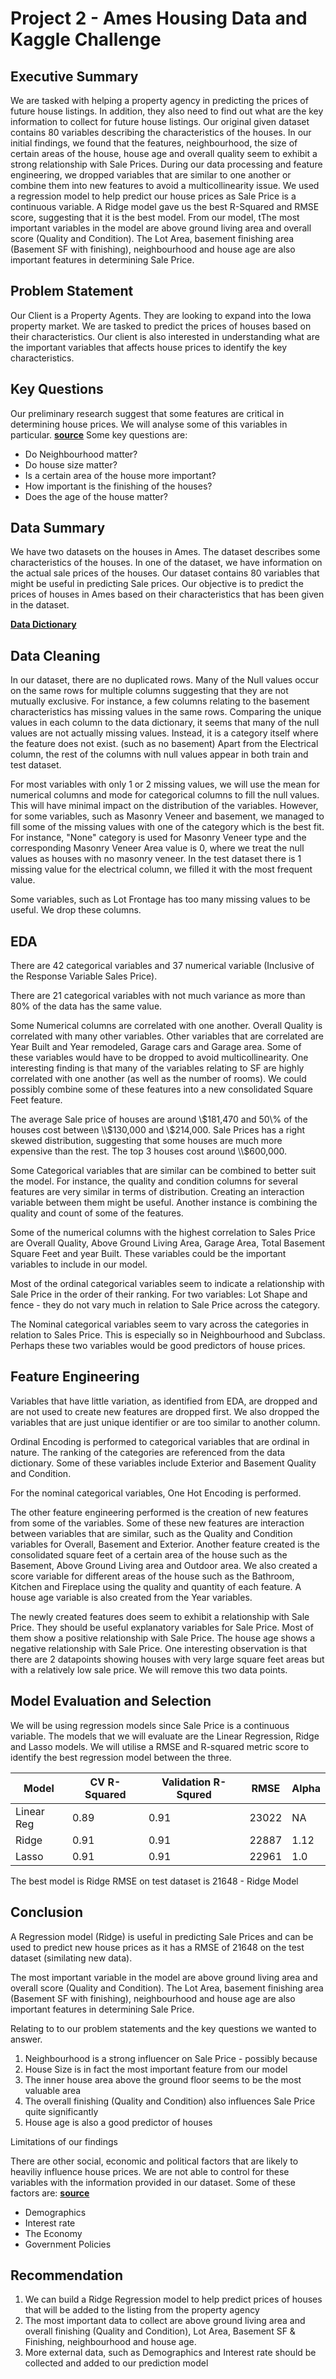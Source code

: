 # Project 2 - Ames Housing Data and Kaggle Challenge

## Executive Summary

We are tasked with helping a property agency in predicting the prices of future house 
listings. In addition, they also need to find out what are the key information to 
collect for future house listings. Our original given dataset contains 80 variables 
describing the characteristics of the houses. In our initial findings, we found that 
the features, neighbourhood, the size of certain areas of the house, house age and 
overall quality seem to exhibit a strong relationship with Sale Prices. During our data 
processing and feature engineering, we dropped variables that are similar to one another 
or combine them into new features to avoid a multicollinearity issue. We used a 
regression model to help predict our house prices as Sale Price is a continuous 
variable. A Ridge model gave us the best R-Squared and RMSE score, suggesting that it 
is the best model. From our model, tThe most important variables in the model are above 
ground living area and overall score (Quality and Condition). The Lot Area, basement 
finishing area (Basement SF with finishing), neighbourhood and house age are also 
important features in determining Sale Price. 

## Problem Statement

Our Client is a Property Agents. They are looking to expand into the Iowa property market. We are tasked to
predict the prices of houses based on their characteristics. Our client is also interested in understanding
what are the important variables that affects house prices to identify the key characteristics.

## Key Questions
Our preliminary research suggest that some features are critical in determining house
prices. We will analyse some of this variables in particular. 
[**source**](https://www.opendoor.com/w/blog/factors-that-influence-home-value)
Some key questions are:
- Do Neighbourhood matter?
- Do house size matter?
- Is a certain area of the house more important?
- How important is the finishing of the houses?
- Does the age of the house matter?

## Data Summary

We have two datasets on the houses in Ames. The dataset describes some characteristics of the houses. In one of the dataset, we have information on the actual sale prices of the houses. Our dataset contains 80 variables that might be useful in predicting Sale prices. Our objective is to predict the prices of houses in Ames based on their characteristics that has been given in the dataset.

[**Data Dictionary**](http://jse.amstat.org/v19n3/decock/DataDocumentation.txt)


## Data Cleaning

In our dataset, there are no duplicated rows. Many of the Null values occur on the same rows for multiple columns suggesting that they are not mutually exclusive. For
instance, a few columns relating to the basement characteristics has missing values in the same rows. Comparing the unique values in each column to the data dictionary,
it seems that many of the null values are not actually missing values. Instead, it is a category itself where the feature does not exist. (such as no basement)
Apart from the Electrical column, the rest of the columns with null values appear in both train and test dataset.

For most variables with only 1 or 2 missing values, we will use the mean for numerical columns and mode for categorical columns to fill the 
null values. This will have minimal impact on the distribution of the variables. However, for some variables, such as Masonry Veneer and basement,
we managed to fill some of the missing values with one of the category which is the best fit. For instance, "None" category is used for Masonry Veneer type
and the corresponding Masonry Veneer Area value is 0, where we treat the null values as houses with no masonry veneer.
In the test dataset there is 1 missing value for the electrical column, we filled it with the most frequent value.

Some variables, such as Lot Frontage has too many missing values to be useful. We drop these columns.

## EDA

There are 42 categorical variables and 37 numerical variable (Inclusive of the Response Variable Sales Price). 

There are 21 categorical variables with not much variance as more than 80% of the data has the same value.

Some Numerical columns are correlated with one another. Overall Quality is correlated with many other variables. Other variables that are correlated are
Year Built and Year remodeled, Garage cars and Garage area. Some of these variables would have to be dropped to avoid multicollinearity. One interesting 
finding is that many of the variables relating to SF are highly correlated with one another (as well as the number of rooms). We could possibly combine
some of these features into a new consolidated Square Feet feature.

The average Sale price of houses are around \\$181,470 and 50\% of the houses cost between \\$130,000 and \\$214,000. Sale Prices has a right skewed distribution, suggesting
that some houses are much more expensive than the rest. The top 3 houses cost around \\$600,000.

Some Categorical variables that are similar can be combined to better suit the model. For instance, the quality and condition columns for several features
are very similar in terms of distribution. Creating an interaction variable between them might be useful. Another instance is combining the quality and 
count of some of the features.

Some of the numerical columns with the highest correlation to Sales Price are Overall Quality, Above Ground Living Area, Garage Area, Total Basement Square Feet 
and year Built. These variables could be the important variables to include in our model.

Most of the ordinal categorical variables seem to indicate a relationship with Sale Price in the order of their ranking. 
For two variables: Lot Shape and fence - they do not vary much in relation to Sale Price across the category.

The Nominal categorical variables seem to vary across the categories in relation to Sales Price. This is especially so in Neighbourhood and Subclass.
Perhaps these two variables would be good predictors of house prices.


## Feature Engineering

Variables that have little variation, as identified from EDA, are dropped and are not used to create new features are dropped first. We also dropped the
variables that are just unique identifier or are too similar to another column.

Ordinal Encoding is performed to categorical variables that are ordinal in nature. The ranking of the categories are referenced from the data
dictionary. Some of these variables include Exterior and Basement Quality and Condition. 

For the nominal categorical variables, One Hot Encoding is performed. 

The other feature engineering performed is the creation of new features from some of the variables. Some of these new features are interaction
between variables that are similar, such as the Quality and Condition variables for Overall, Basement and Exterior. Another feature created is the 
consolidated square feet of a certain area of the house such as the Basement, Above Ground Living area and Outdoor area. We also created a score variable
for different areas of the house such as the Bathroom, Kitchen and Fireplace using the quality and quantity of each feature. A house age variable is also
created from the Year variables.

The newly created features does seem to exhibit a relationship with Sale Price. They should be useful explanatory variables for Sale Price. Most of them 
show a positive relationship with Sale Price. The house age shows a negative relationship with Sale Price. One interesting observation is that there 
are 2 datapoints showing houses with very large square feet areas but with a relatively low sale price. We will remove this two data points.


## Model Evaluation and Selection

We will be using regression models since Sale Price is a continuous variable. The models that we will evaluate are the Linear Regression, Ridge and Lasso models. We will utilise a RMSE and R-squared metric score to identify the best regression model between the three.

|Model|CV R-Squared|Validation R-Squred|RMSE|Alpha|
|---|---|---|---|---|
|Linear Reg|0.89|0.91|23022|NA
|Ridge|0.91|0.91|22887|1.12
|Lasso|0.91|0.91|22961|1.0

The best model is Ridge
RMSE on test dataset is 21648 - Ridge Model

## Conclusion

A Regression model (Ridge) is useful in predicting Sale Prices and can be used to predict new house prices as it has a RMSE of 21648 on the test dataset (similating new data). 

The most important variable in the model are above ground living area and overall score (Quality and Condition). The Lot Area, basement finishing area (Basement SF with finishing), neighbourhood and house age are also important features in determining Sale Price.

Relating to to our problem statements and the key questions we wanted to answer.
1. Neighbourhood is a strong influencer on Sale Price - possibly because 
2. House Size is in fact the most important feature from our model
3. The inner house area above the ground floor seems to be the most valuable area
4. The overall finishing (Quality and Condition) also influences Sale Price quite significantly
5. House age is also a good predictor of houses

Limitations of our findings

There are other social, economic and political factors that are likely to heaviliy influence house prices. We are not able to control for these variables with the information provided in our dataset. Some of these factors are:
[**source**](https://www.investopedia.com/articles/mortages-real-estate/11/factors-affecting-real-estate-market.asp)
- Demographics
- Interest rate
- The Economy
- Government Policies

## Recommendation

1. We can build a Ridge Regression model to help predict prices of houses that will be added to the listing from the property agency
2. The most important data to collect are above ground living area and overall finishing (Quality and Condition), Lot Area, Basement SF & Finishing, neighbourhood and house age.
3. More external data, such as Demographics and Interest rate should be collected and added to our prediction model